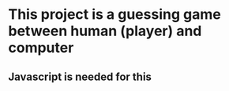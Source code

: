 # This project is a guessing game between human (player) and computer
## Javascript is needed for this
